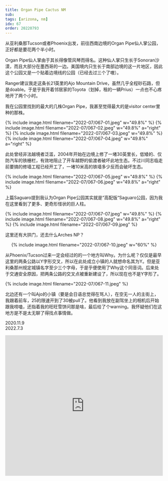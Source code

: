 ```yaml
---
title: Organ Pipe Cactus NM
sub: 
tags: [arizona, nm]
idx: 67
order: 20220793
---
```


从亚利桑那Tucson或者Phoenix出发，前往西南边境的Organ Pipe仙人掌公园，正好都是要花两个半小时。

Organ Pipe仙人掌由于其长得像管风琴而得名。这种仙人掌只生长于Sonoran沙漠，而且大部分在墨西哥的一边。美国境内只生长于南部边境的这一片地区，因此这个公园又是一个贴着边境线的公园（已经去过三个了嗷）。

Ranger建议我走这条长21英里的Ajo Mountain Drive，虽然几乎全程砂石路，但是doable。于是乎我开着邻居家的Toyota（划掉，租的一辆Prius）一点也不心疼地开了两个小时。

我在公园里找到的最大的几株Organ Pipe，我甚至觉得最大的是visitor center里种的那株。

{% include image.html filename="2022-07/067-01.jpeg" w="49.8%" %}
{% include image.html filename="2022-07/067-02.jpeg" w="49.8%" a="right" %}
{% include image.html filename="2022-07/067-03.jpeg" w="49.8%" %}
{% include image.html filename="2022-07/067-04.jpeg" w="49.8%" a="right" %}

此处曾经非法越境者泛滥，2004年开始在边境上修了一堵30英里长，低矮的、仅防汽车的铁栅栏，有效地阻止了开车越野的偷渡者破坏此地生态。不过川同志临走前要搞的修墙工程已经开工了，一堵10米高的铁墙多少反而会破坏生态。

{% include image.html filename="2022-07/067-05.jpeg" w="49.8%" %}
{% include image.html filename="2022-07/067-06.jpeg" w="49.8%" a="right" %}

上篇Saguaro提到我认为Organ Pipe公园其实就是“高配版“Saguaro公园，因为我在这里看到了更多、更奇形怪状的巨人柱。

{% include image.html filename="2022-07/067-07.jpeg" w="49.8%" %}
{% include image.html filename="2022-07/067-08.jpeg" w="49.8%" a="right" %}
{% include image.html filename="2022-07/067-09.jpeg" %}

这里还有大拱门，还去什么Arches NP？

<p style="text-align: center">
{% include image.html filename="2022-07/067-10.jpeg" w="60%" %}
</p>

从Phoenix/Tucson过来一定会经过的的一个地方叫Why。为什么呢？仅仅是最早这里的两条公路以Y字形交叉，所以在此处成立小镇的人就想命名其为Y。但是亚利桑那州规定城镇名字至少三个字母，于是乎便使用了Why这个同音词。后来处于交通安全原因，把两条公路的交叉点被重新建设了，所以现在也不是Y字形了。

{% include image.html filename="2022-07/067-11.jpeg" %}

北边还有一个叫Ajo的小镇（要是会日语总觉得在骂人），在空无一人的主街上，我跟着前车，25的限速开到了30被pull了。他看到我放在副驾坐上的相机后开始跟我唠嗑，还指着我的旺旺雪饼问那是啥，最后给了个warning。我怀疑他们在这地方是不是太无聊了得找点事情做。

2020.11.9<br>
2022.7.3

<iframe src="https://www.google.com/maps/embed?pb=!1m14!1m8!1m3!1d1733237.0859837516!2d-112.80326!3d31.9546922!3m2!1i1024!2i768!4f13.1!3m3!1m2!1s0x812ac8a2fbc87f2f%3A0x777a71e8ef089f03!2sKris%20Eggle%20Visitor%20Center!5e0!3m2!1sen!2sus!4v1662833068058!5m2!1sen!2sus" width="100%" height="450" style="border:0;" allowfullscreen="" loading="lazy" referrerpolicy="no-referrer-when-downgrade"></iframe>
